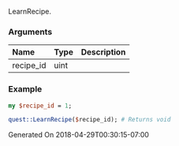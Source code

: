 LearnRecipe.
### Arguments
**Name**|**Type**|**Description**
:---|:---|:---
recipe_id|uint|

### Example

```perl
my $recipe_id = 1;

quest::LearnRecipe($recipe_id); # Returns void
```


Generated On 2018-04-29T00:30:15-07:00